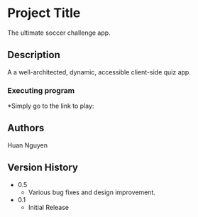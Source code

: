# Project Title

The ultimate soccer challenge app.

## Description

A a well-architected, dynamic, accessible client-side quiz app.

### Executing program

*Simply go to the link to play: 

## Authors

Huan Nguyen

## Version History

* 0.5
    * Various bug fixes and design improvement.
* 0.1
    * Initial Release

